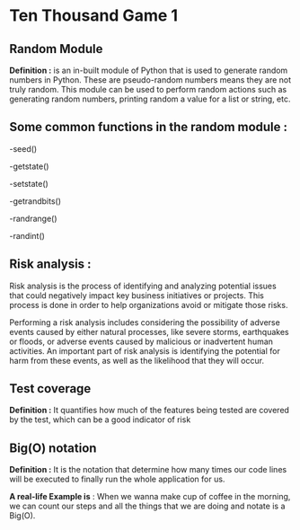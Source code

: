 # Ten Thousand Game 1

## Random Module
**Definition :**  is an in-built module of Python that is used to generate random numbers in Python. These are pseudo-random numbers means they are not truly random. This module can be used to perform random actions such as generating random numbers, printing random a value for a list or string, etc.




## Some common functions in the random module :




 -seed()	
 
 
-getstate()


-setstate() 


-getrandbits()	


-randrange()


-randint()



## Risk analysis : 
Risk analysis is the process of identifying and analyzing potential issues that could negatively impact key business initiatives or projects. This process is done in order to help organizations avoid or mitigate those risks.

Performing a risk analysis includes considering the possibility of adverse events caused by either natural processes, like severe storms, earthquakes or floods, or adverse events caused by malicious or inadvertent human activities. An important part of risk analysis is identifying the potential for harm from these events, as well as the likelihood that they will occur.





## Test coverage
**Definition :** It quantifies how much of the features being tested are covered by the test, which can be a good indicator of risk

## Big(O) notation
**Definition :** It is the notation that determine how many times our code lines will be executed to finally run the whole application for us.



**A real-life Example is** : When we wanna make cup of coffee in the morning, we can count our steps and all the things that we are doing and notate is a Big(O).

